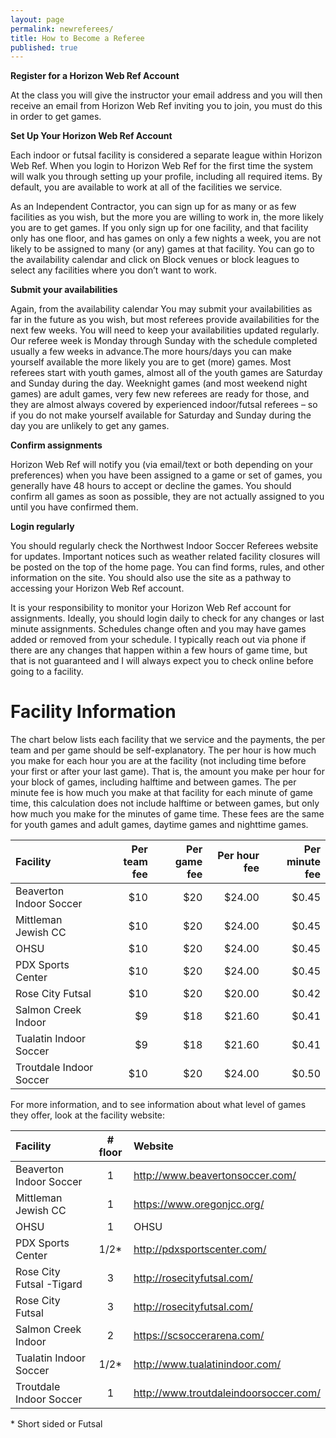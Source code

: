 ```yaml
---
layout: page
permalink: newreferees/
title: How to Become a Referee
published: true
---
```

**Register for a Horizon Web Ref Account**

At the class you will give the instructor your email address and you will then receive an email from Horizon Web Ref inviting you to join, you must do this in order to get games. 

**Set Up Your Horizon Web Ref Account**

Each indoor or futsal facility is considered a separate league within Horizon Web Ref. When you login to Horizon Web Ref for the first time the system will walk you through setting up your profile, including all required items. By default, you are available to work at all of the facilities we service.

As an Independent Contractor, you can sign up for as many or as few facilities as you wish, but the more you are willing to work in, the more likely you are to get games. If you only sign up for one facility, and that facility only has one floor, and has games on only a few nights a week, you are not likely to be assigned to many (or any) games at that facility.
You can go to the availability calendar and click on Block venues or block leagues to select any facilities where you don’t want to work.  

**Submit your availabilities**

Again, from the availability calendar  You may submit your availabilities as far in the future as you wish, but most referees provide availabilities for the next few weeks. You will need to keep your availabilities updated regularly. Our referee week is Monday through Sunday with the schedule completed usually a few weeks in advance.The more hours/days you can make yourself available the more likely you are to get (more) games.
Most referees start with youth games, almost all of the youth games are Saturday and Sunday during the day. Weeknight games (and most weekend night games) are adult games, very few new referees are ready for those, and they are almost always covered by experienced indoor/futsal referees – so if you do not make yourself available for Saturday and Sunday during the day you are unlikely to get any games.

**Confirm assignments**

Horizon Web Ref will notify you (via email/text or both depending on your preferences) when you have been assigned to a game or set of games, you generally have 48 hours to accept or decline the games. You should confirm all games as soon as possible, they are not actually assigned to you until you have confirmed them.

**Login regularly**

You should regularly check the Northwest Indoor Soccer Referees website for updates. Important notices such as weather related facility closures will be posted on the top of the home page. You can find forms, rules, and other information on the site. You should also use the site as a pathway to accessing your Horizon Web Ref account.

It is your responsibility to monitor your Horizon Web Ref account for assignments. Ideally, you should login daily to check for any changes or last minute assignments. Schedules change often and you may have games added or removed from your schedule. I typically reach out via phone if there are any changes that happen within a few hours of game time, but that is not guaranteed and I will always expect you to check online before going to a facility.

# Facility Information

The chart below lists each facility that we service and the payments, the per team and per game should be self-explanatory. The per hour is how much you make for each hour you are at the facility (not including time before your first or after your last game). That is, the amount you make per hour for your block of games, including halftime and between games. The per minute fee is how much you make at that facility for each minute of game time, this calculation does not include halftime or between games, but only how much you make for the minutes of game time. These fees are the same for youth games and adult games, daytime games and nighttime games.

|Facility|Per team fee|Per game fee|Per hour fee|Per minute fee|
|:-------|-----------:|-----------:|-----------:|-------------:|
|Beaverton Indoor Soccer|$10|$20|$24.00|$0.45|
|Mittleman Jewish CC|$10|$20|$24.00|$0.45|
|OHSU|$10|$20|$24.00|$0.45|
|PDX Sports Center|$10|$20|$24.00|$0.45|
|Rose City Futsal|$10|$20|$20.00|$0.42|
|Salmon Creek Indoor|$9|$18|$21.60|$0.41|
|Tualatin Indoor Soccer|$9|$18|$21.60|$0.41|
|Troutdale Indoor Soccer|$10|$20|$24.00|$0.50|

For more information, and to see information about what level of games they offer, look at the facility website:

|Facility|# floor|Website|
|:-------|:-----:|:------|
|Beaverton Indoor Soccer|1|http://www.beavertonsoccer.com/|
|Mittleman Jewish CC|1|https://www.oregonjcc.org/|
|OHSU|1|OHSU|
|PDX Sports Center|1/2*|http://pdxsportscenter.com/|
|Rose City Futsal -Tigard|3|http://rosecityfutsal.com/|
|Rose City Futsal|3|http://rosecityfutsal.com/|
|Salmon Creek Indoor|2|https://scsoccerarena.com/|
|Tualatin Indoor Soccer|1/2*|http://www.tualatinindoor.com/|
|Troutdale Indoor Soccer|1|http://www.troutdaleindoorsoccer.com/|

\* Short sided or Futsal
